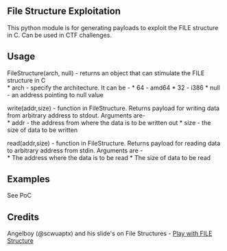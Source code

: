 <b>File Structure Exploitation</b>
---------------------------

This python module is for generating payloads to exploit the FILE structure in C. Can be used in CTF challenges.

<b>Usage</b>
-----

FileStructure(arch, null) - returns an object that can stimulate the FILE structure in C<br />
                            * arch - specify the architecture. It can be -
                              * 64 - amd64
                              * 32 - i386
                            * null - an address pointing to null value

write(addr,size) - function in FileStructure. Returns payload for writing data from arbitrary address to stdout. Arguments are-<br /> 
                       * addr - the address from where the data is to be written out
                       * size - the size of data to be written

read(addr,size) - function in FileStructure. Returns payload for reading data to arbitrary address from stdin. Arguments are -<br />
                       * The address where the data is to be read
                       * The size of data to be read

<b>Examples</b>
--------

See PoC

<b>Credits</b>
-------

Angelboy (@scwuaptx) and his slide's on File Structures - <a href="http://4ngelboy.blogspot.in/2017/11/play-with-file-structure-yet-another.html">Play with FILE Structure</a>
